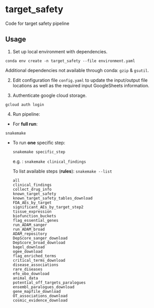 # target_safety
Code for target safety pipeline

## Usage

1. Set up local environment with dependencies. 
```
conda env create -n target_safety --file environment.yaml
```
Additional dependencies not available through conda: `gzip` & `gsutil`.

2. Edit configuration file `config.yaml` to update the input/output file locations as well as the required input GoogleSheets information.

3. Authenticate google cloud storage.
```
gcloud auth login
```

4. Run pipeline:
- For **full run**:
```
snakemake
```
- To run **one** specific step:
  ```
  snakemake specific_step
  ```
  e.g. : `snakemake clinical_findings`
  
  To list available steps (**rules**): `snakemake --list`
  ```
  all
  clinical_findings
  collect_drug_info
  known_target_safety
  known_target_safety_tables_download
  FDA_AEs_by_target
  significant_AEs_by_target_step2
  tissue_expression
  biofunction_buckets
  flag_essential_genes
  run_ADAM_sanger
  run_ADAM_broad
  ADAM_repository
  DepScore_sanger_download
  DepScore_broad_download
  bagel_download
  ogee_download
  flag_enriched_terms
  critical_terms_download
  disease_associations
  rare_diseases
  efo_obo_download
  animal_data
  potential_off_targets_paralogues
  ensembl_paralogues_download
  gene_mapfile_download
  OT_associations_download
  cosmic_evidence_download
  ```

  
